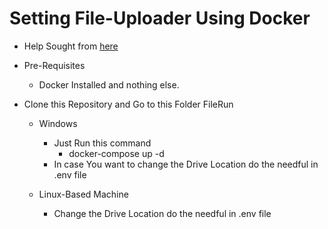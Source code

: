 # Setting File-Uploader Using Docker

* Help Sought from [here](https://github.com/auriosoftware/file-uploader)

* Pre-Requisites
    * Docker Installed and nothing else.

* Clone this Repository and Go to this Folder FileRun
    * Windows
        * Just Run this command
            * docker-compose up -d
        * In case You want to change the Drive Location do the needful in .env file
    
    * Linux-Based Machine
        * Change the Drive Location do the needful in .env file